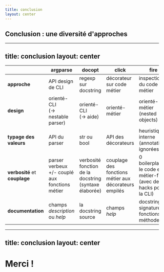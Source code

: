 ```yaml
---
title: conclusion
layout: center
---
```


## Conclusion : une diversité d'approches

---
title: conclusion
layout: center
---

|  | **argparse** | **docopt** | **click** | **fire** |
|---|---|---|---|---|
| **approche** | API design de CLI | regexp sur docstring | décorateur sur code métier | inspection du code métier |
| **design** | orienté-CLI<br />(-> nestable parser) | orienté-CLI<br />(-> aide) | orienté-métier | orienté-métier (nested objects) |
| **typage des valeurs** | API du parser | str ou bool | API des décorateurs | heuristique interne (annotations ignorées 😕) |
| **verbosité** et **couplage** | parser verbeux +/- couplé aux fonctions métier | verbosité fonction de la docstring (syntaxe élaborée) | couplage des fonctions métier aux décorateurs empilés | 0 boilerplate, le code est métier-first (avec des hacks pour la CLI) |
| **documentation** | champs *description* ou *help* | la docstring source | champs *help* | docstring et signature de fonctions / méthodes |

<!--
Pour ou contre CLick ?
- http://xion.io/post/programming/python-dont-use-click.html
- https://click.palletsprojects.com/en/8.1.x/why/
-->

---
title: conclusion
layout: center
---

# Merci !
